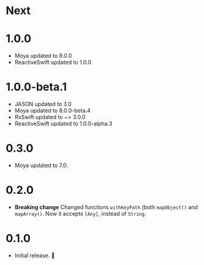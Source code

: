 # Next

# 1.0.0
- Moya updated to 8.0.0
- ReactiveSwift updated to 1.0.0

# 1.0.0-beta.1
- JASON updated to 3.0
- Moya updated to 8.0.0-beta.4
- RxSwift updated to ~> 3.0.0
- ReactiveSwift updated to 1.0.0-alpha.3

# 0.3.0
- Moya updated to 7.0.

# 0.2.0
- **Breaking change** Changed functions `withKeyPath` (both `mapObject()` and `mapArray()`. Now it accepts `[Any]`, instead of `String`.

# 0.1.0
- Initial release. 🎉
